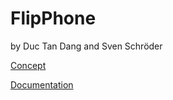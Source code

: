 FlipPhone
=========

by Duc Tan Dang and Sven Schröder


[Concept](https://github.com/plrin/FlipPhone/blob/master/concept.pdf)

[Documentation](https://github.com/plrin/FlipPhone/blob/master/MOSYDoku.pdf)
